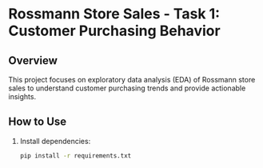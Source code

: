 # Rossmann Store Sales - Task 1: Customer Purchasing Behavior

## Overview
This project focuses on exploratory data analysis (EDA) of Rossmann store sales to understand customer purchasing trends and provide actionable insights.

## How to Use
1. Install dependencies:
   ```bash
   pip install -r requirements.txt
